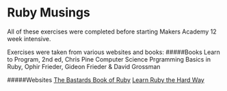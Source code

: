Ruby Musings
============

All of these exercises were completed before starting Makers Academy 12 week intensive. 


Exercises were taken from various websites and books:
#####Books
Learn to Program, 2nd ed, Chris Pine
Computer Science Prgramming Basics in Ruby, Ophir Frieder, Gideon Frieder & David Grossman

#####Websites
[The Bastards Book of Ruby](http://ruby.bastardsbook.com)
[Learn Ruby the Hard Way](http://learnrubythehardway.org)
